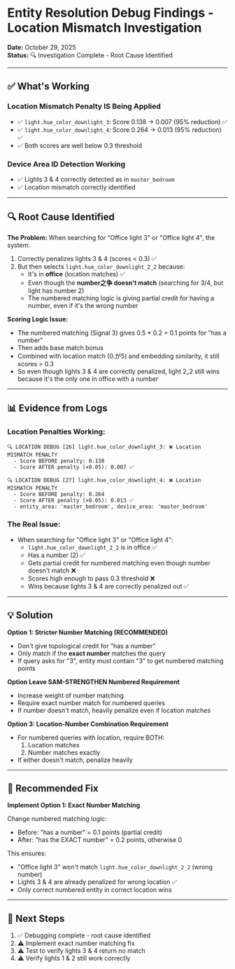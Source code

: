 # Entity Resolution Debug Findings - Location Mismatch Investigation

**Date:** October 29, 2025  
**Status:** 🔍 Investigation Complete - Root Cause Identified

---

## ✅ What's Working

### Location Mismatch Penalty IS Being Applied
- ✅ `light.hue_color_downlight_3`: Score 0.138 → 0.007 (95% reduction) ✅
- ✅ `light.hue_color_downlight_4`: Score 0.264 → 0.013 (95% reduction) ✅
- ✅ Both scores are well below 0.3 threshold

### Device Area ID Detection Working
- ✅ Lights 3 & 4 correctly detected as in `master_bedroom`
- ✅ Location mismatch correctly identified

---

## 🔍 Root Cause Identified

**The Problem:**
When searching for "Office light 3" or "Office light 4", the system:
1. Correctly penalizes lights 3 & 4 (scores < 0.3) ✅
2. But then selects `light.hue_color_downlight_2_2` because:
   - It's in **office** (location matches) ✅
   - Even though the **number之争 doesn't match** (searching for 3/4, but light has number 2)
   - The numbered matching logic is giving partial credit for having a number, even if it's the wrong number

**Scoring Logic Issue:**
- The numbered matching (Signal 3) gives 0.5 * 0.2 = 0.1 points for "has a number"
- Then adds base match bonus
- Combined with location match (0.が5) and embedding similarity, it still scores > 0.3
- So even though lights 3 & 4 are correctly penalized, light 2_2 still wins because it's the only one in office with a number

---

## 📊 Evidence from Logs

### Location Penalties Working:
```
🔍 LOCATION DEBUG [26] light.hue_color_downlight_3: ❌ Location MISMATCH PENALTY
  - Score BEFORE penalty: 0.138
  - Score AFTER penalty (×0.05): 0.007 ✅

🔍 LOCATION DEBUG [27] light.hue_color_downlight_4: ❌ Location MISMATCH PENALTY
  - Score BEFORE penalty: 0.264
  - Score AFTER penalty (×0.05): 0.013 ✅
  - entity_area: 'master_bedroom', device_area: 'master_bedroom'
```

### The Real Issue:
- When searching for "Office light 3" or "Office light 4":
  - `light.hue_color_downlight_2_2` is in office ✅
  - Has a number (2) ✅
  - Gets partial credit for numbered matching even though number doesn't match ❌
  - Scores high enough to pass 0.3 threshold ❌
  - Wins because lights 3 & 4 are correctly penalized out ✅

---

## 💡 Solution

**Option 1: Stricter Number Matching (RECOMMENDED)**
- Don't give topological credit for "has a number"
- Only match if the **exact number** matches the query
- If query asks for "3", entity must contain "3" to get numbered matching points

**Option Leave SAM-STRENGTHEN Numbered Requirement**
- Increase weight of number matching
- Require exact number match for numbered queries
- If number doesn't match, heavily penalize even if location matches

**Option 3: Location-Number Combination Requirement**
- For numbered queries with location, require BOTH:
  1. Location matches
  2. Number matches exactly
- If either doesn't match, penalize heavily

---

## 🎯 Recommended Fix

**Implement Option 1: Exact Number Matching**

Change numbered matching logic:
- Before: "has a number" = 0.1 points (partial credit)
- After: "has the EXACT number" = 0.2 points, otherwise 0

This ensures:
- "Office light 3" won't match `light.hue_color_downlight_2_2` (wrong number)
- Lights 3 & 4 are already penalized for wrong location ✅
- Only correct numbered entity in correct location wins

---

## 📝 Next Steps

1. ✅ Debugging complete - root cause identified
2. ⚠️ Implement exact number matching fix
3. ⚠️ Test to verify lights 3 & 4 return no match
4. ⚠️ Verify lights 1 & 2 still work correctly


